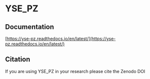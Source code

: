 # YSE_PZ

## Documentation 

[https://yse-pz.readthedocs.io/en/latest/](https://yse-pz.readthedocs.io/en/latest/)

## Citation

If you are using YSE_PZ in your research please cite the Zenodo DOI

